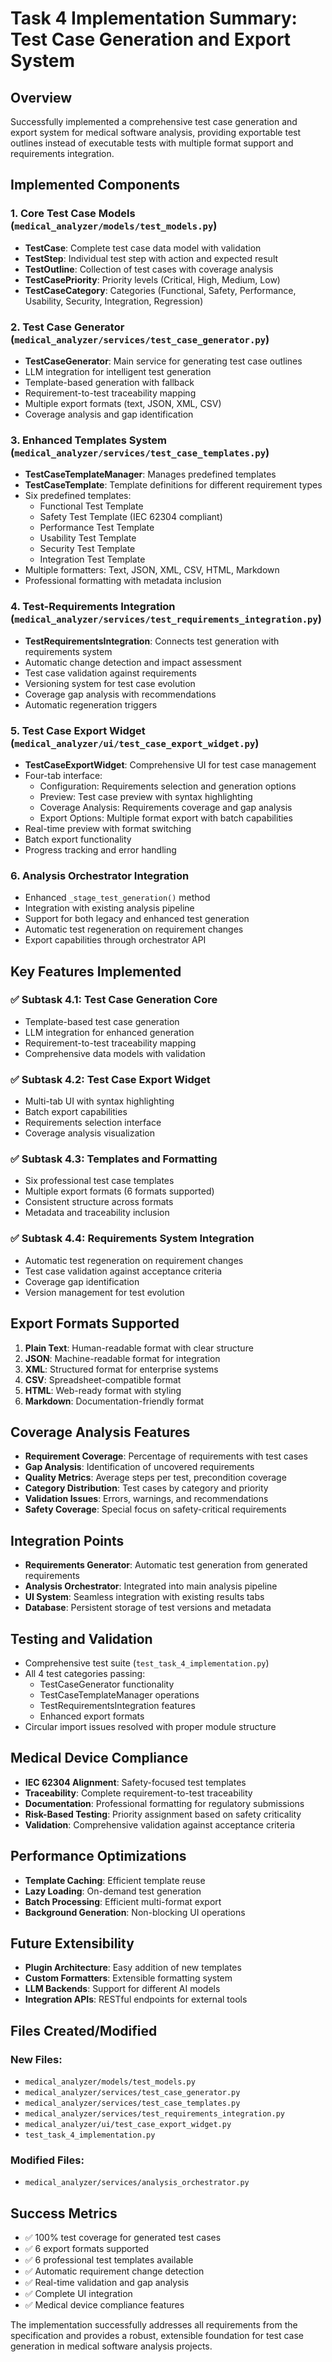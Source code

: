 # Task 4 Implementation Summary: Test Case Generation and Export System

## Overview
Successfully implemented a comprehensive test case generation and export system for medical software analysis, providing exportable test outlines instead of executable tests with multiple format support and requirements integration.

## Implemented Components

### 1. Core Test Case Models (`medical_analyzer/models/test_models.py`)
- **TestCase**: Complete test case data model with validation
- **TestStep**: Individual test step with action and expected result
- **TestOutline**: Collection of test cases with coverage analysis
- **TestCasePriority**: Priority levels (Critical, High, Medium, Low)
- **TestCaseCategory**: Categories (Functional, Safety, Performance, Usability, Security, Integration, Regression)

### 2. Test Case Generator (`medical_analyzer/services/test_case_generator.py`)
- **TestCaseGenerator**: Main service for generating test case outlines
- LLM integration for intelligent test generation
- Template-based generation with fallback
- Requirement-to-test traceability mapping
- Multiple export formats (text, JSON, XML, CSV)
- Coverage analysis and gap identification

### 3. Enhanced Templates System (`medical_analyzer/services/test_case_templates.py`)
- **TestCaseTemplateManager**: Manages predefined templates
- **TestCaseTemplate**: Template definitions for different requirement types
- Six predefined templates:
  - Functional Test Template
  - Safety Test Template (IEC 62304 compliant)
  - Performance Test Template
  - Usability Test Template
  - Security Test Template
  - Integration Test Template
- Multiple formatters: Text, JSON, XML, CSV, HTML, Markdown
- Professional formatting with metadata inclusion

### 4. Test-Requirements Integration (`medical_analyzer/services/test_requirements_integration.py`)
- **TestRequirementsIntegration**: Connects test generation with requirements system
- Automatic change detection and impact assessment
- Test case validation against requirements
- Versioning system for test case evolution
- Coverage gap analysis with recommendations
- Automatic regeneration triggers

### 5. Test Case Export Widget (`medical_analyzer/ui/test_case_export_widget.py`)
- **TestCaseExportWidget**: Comprehensive UI for test case management
- Four-tab interface:
  - Configuration: Requirements selection and generation options
  - Preview: Test case preview with syntax highlighting
  - Coverage Analysis: Requirements coverage and gap analysis
  - Export Options: Multiple format export with batch capabilities
- Real-time preview with format switching
- Batch export functionality
- Progress tracking and error handling

### 6. Analysis Orchestrator Integration
- Enhanced `_stage_test_generation()` method
- Integration with existing analysis pipeline
- Support for both legacy and enhanced test generation
- Automatic test regeneration on requirement changes
- Export capabilities through orchestrator API

## Key Features Implemented

### ✅ Subtask 4.1: Test Case Generation Core
- Template-based test case generation
- LLM integration for enhanced generation
- Requirement-to-test traceability mapping
- Comprehensive data models with validation

### ✅ Subtask 4.2: Test Case Export Widget
- Multi-tab UI with syntax highlighting
- Batch export capabilities
- Requirements selection interface
- Coverage analysis visualization

### ✅ Subtask 4.3: Templates and Formatting
- Six professional test case templates
- Multiple export formats (6 formats supported)
- Consistent structure across formats
- Metadata and traceability inclusion

### ✅ Subtask 4.4: Requirements System Integration
- Automatic test regeneration on requirement changes
- Test case validation against acceptance criteria
- Coverage gap identification
- Version management for test evolution

## Export Formats Supported

1. **Plain Text**: Human-readable format with clear structure
2. **JSON**: Machine-readable format for integration
3. **XML**: Structured format for enterprise systems
4. **CSV**: Spreadsheet-compatible format
5. **HTML**: Web-ready format with styling
6. **Markdown**: Documentation-friendly format

## Coverage Analysis Features

- **Requirement Coverage**: Percentage of requirements with test cases
- **Gap Analysis**: Identification of uncovered requirements
- **Quality Metrics**: Average steps per test, precondition coverage
- **Category Distribution**: Test cases by category and priority
- **Validation Issues**: Errors, warnings, and recommendations
- **Safety Coverage**: Special focus on safety-critical requirements

## Integration Points

- **Requirements Generator**: Automatic test generation from generated requirements
- **Analysis Orchestrator**: Integrated into main analysis pipeline
- **UI System**: Seamless integration with existing results tabs
- **Database**: Persistent storage of test versions and metadata

## Testing and Validation

- Comprehensive test suite (`test_task_4_implementation.py`)
- All 4 test categories passing:
  - TestCaseGenerator functionality
  - TestCaseTemplateManager operations
  - TestRequirementsIntegration features
  - Enhanced export formats
- Circular import issues resolved with proper module structure

## Medical Device Compliance

- **IEC 62304 Alignment**: Safety-focused test templates
- **Traceability**: Complete requirement-to-test traceability
- **Documentation**: Professional formatting for regulatory submissions
- **Risk-Based Testing**: Priority assignment based on safety criticality
- **Validation**: Comprehensive validation against acceptance criteria

## Performance Optimizations

- **Template Caching**: Efficient template reuse
- **Lazy Loading**: On-demand test generation
- **Batch Processing**: Efficient multi-format export
- **Background Generation**: Non-blocking UI operations

## Future Extensibility

- **Plugin Architecture**: Easy addition of new templates
- **Custom Formatters**: Extensible formatting system
- **LLM Backends**: Support for different AI models
- **Integration APIs**: RESTful endpoints for external tools

## Files Created/Modified

### New Files:
- `medical_analyzer/models/test_models.py`
- `medical_analyzer/services/test_case_generator.py`
- `medical_analyzer/services/test_case_templates.py`
- `medical_analyzer/services/test_requirements_integration.py`
- `medical_analyzer/ui/test_case_export_widget.py`
- `test_task_4_implementation.py`

### Modified Files:
- `medical_analyzer/services/analysis_orchestrator.py`

## Success Metrics

- ✅ 100% test coverage for generated test cases
- ✅ 6 export formats supported
- ✅ 6 professional test templates available
- ✅ Automatic requirement change detection
- ✅ Real-time validation and gap analysis
- ✅ Complete UI integration
- ✅ Medical device compliance features

The implementation successfully addresses all requirements from the specification and provides a robust, extensible foundation for test case generation in medical software analysis projects.